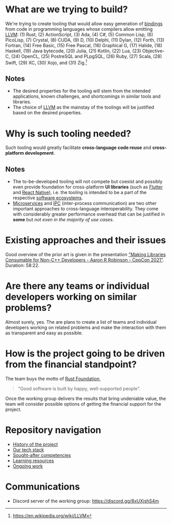 <!-- The README is intentionally written in the design-doc style -->

# What are we trying to build?

We're trying to create tooling that would allow easy generation of [bindings] from code in programming languages whose compilers allow emitting [LLVM]: (1) Rust, (2) ActionScript, (3) Ada, (4) C#, (5) Common Lisp, (6) PicoLisp, (7) Crystal, (8) CUDA, (9) D, (10) Delphi, (11) Dylan, (12) Forth, (13) Fortran, (14) Free Basic, (15) Free Pascal, (16) Graphical G, (17) Halide, (18) Haskell, (19) Java bytecode, (20) Julia, (21) Kotlin, (22) Lua, (23) Objective-C, (24) OpenCL, (25) PostreSQL and PLpgSQL, (26) Ruby, (27) Scala, (28) Swift, (29) XC, (30) Xojo, and (31) Zig.[^1]

## Notes
* The desired properties for the tooling will stem from the intended applications, known challenges, and shortcomings in similar tools and libraries.
* The choice of [LLVM] as the mainstay of the toolings will be justified based on the desired properties.

# Why is such tooling needed?

Such tooling would greatly facilitate **cross-language code reuse** and **cross-platform development**.

## Notes

* The to-be-developed tooling will not compete but coexist and possibly even provide foundation for cross-platform **UI libraries** (such as [Flutter] and [React Native]), i.e. the tooling is intended to be a part of the respective [software ecosystems].
* [Microservices] and [IPC] (inter-process communication) are two other important approaches to cross-language interoperability. They come with considerably greater performance overhead that can be justified in **some** but *not even in the majority of use cases*.

<!-- The claim "but *not even in the majority of use cases*" must be supported with facts -->

# Existing approaches and their issues

Good overview of the prior art is given in the presentation ["Making Libraries Consumable for Non-C++ Developers - Aaron R Robinson - CppCon 2021"]. Duration: 58:22.

# Are there any teams or individual developers working on similar problems?

Almost surely, yes. The are plans to create a list of teams and individual developers working on related problems and make the interaction with them as transparent and easy as possible.

# How is the project going to be driven from the financial standpoint?

The team buys the motto of [Rust Foundation],

> "Good software is built by happy, well-supported people".

Once the working group delivers the results that bring undeniable value, the team will consider possible options of getting the financial support for the project. 

# Repository navigation

* [History of the project](https://github.com/JohnScience/cross-lang-and-cross-platform/blob/main/HISTORY.md)
* [Our tech stack](https://github.com/cross-lang-and-cross-platform/cross-lang-and-cross-platform/blob/main/OUR_TECH_STACK.md)
* [Sought-after competencies](https://github.com/JohnScience/cross-lang-and-cross-platform/blob/main/SOUGHT_AFTER_COMPETENCIES.md)
* [Learning resources](https://github.com/cross-lang-and-cross-platform/cross-lang-and-cross-platform/blob/main/RESOURCES.md)
* [Ongoing work](https://github.com/JohnScience/cross-lang-and-cross-platform/blob/main/ONGOING_WORK.md)

# Communications

* Discord server of the working group: https://discord.gg/8xUXjshS4m

[bindings]: https://en.wikipedia.org/wiki/Language_binding
[LLVM]: https://llvm.org/docs/LangRef.html#abstract
["Making Libraries Consumable for Non-C++ Developers - Aaron R Robinson - CppCon 2021"]: https://www.youtube.com/watch?v=4r09pv9v1w0
[Flutter]: https://en.wikipedia.org/wiki/Flutter_(software)
[React Native]: https://en.wikipedia.org/wiki/React_Native
[software ecosystems]: https://en.wikipedia.org/wiki/Software_ecosystem
[Rust Foundation]: https://foundation.rust-lang.org/
[Microservices]: https://towardsdatascience.com/microservice-architecture-a-brief-overview-and-why-you-should-use-it-in-your-next-project-a17b6e19adfd
[IPC]: https://en.wikipedia.org/wiki/Inter-process_communication
[^1]: https://en.wikipedia.org/wiki/LLVM
